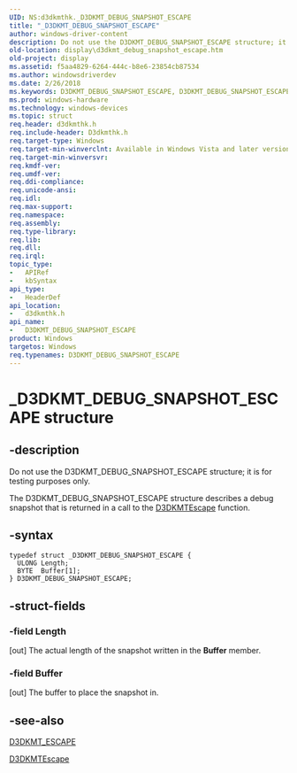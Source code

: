```yaml
---
UID: NS:d3dkmthk._D3DKMT_DEBUG_SNAPSHOT_ESCAPE
title: "_D3DKMT_DEBUG_SNAPSHOT_ESCAPE"
author: windows-driver-content
description: Do not use the D3DKMT_DEBUG_SNAPSHOT_ESCAPE structure; it is for testing purposes only. The D3DKMT_DEBUG_SNAPSHOT_ESCAPE structure describes a debug snapshot that is returned in a call to the D3DKMTEscape function.
old-location: display\d3dkmt_debug_snapshot_escape.htm
old-project: display
ms.assetid: f5aa4829-6264-444c-b8e6-23854cb87534
ms.author: windowsdriverdev
ms.date: 2/26/2018
ms.keywords: D3DKMT_DEBUG_SNAPSHOT_ESCAPE, D3DKMT_DEBUG_SNAPSHOT_ESCAPE structure [Display Devices], OpenGL_Structs_c8ece404-4d73-4d77-96c3-b2f5ceb94feb.xml, _D3DKMT_DEBUG_SNAPSHOT_ESCAPE, d3dkmthk/D3DKMT_DEBUG_SNAPSHOT_ESCAPE, display.d3dkmt_debug_snapshot_escape
ms.prod: windows-hardware
ms.technology: windows-devices
ms.topic: struct
req.header: d3dkmthk.h
req.include-header: D3dkmthk.h
req.target-type: Windows
req.target-min-winverclnt: Available in Windows Vista and later versions of the Windows operating systems.
req.target-min-winversvr: 
req.kmdf-ver: 
req.umdf-ver: 
req.ddi-compliance: 
req.unicode-ansi: 
req.idl: 
req.max-support: 
req.namespace: 
req.assembly: 
req.type-library: 
req.lib: 
req.dll: 
req.irql: 
topic_type:
-	APIRef
-	kbSyntax
api_type:
-	HeaderDef
api_location:
-	d3dkmthk.h
api_name:
-	D3DKMT_DEBUG_SNAPSHOT_ESCAPE
product: Windows
targetos: Windows
req.typenames: D3DKMT_DEBUG_SNAPSHOT_ESCAPE
---
```


# _D3DKMT_DEBUG_SNAPSHOT_ESCAPE structure


## -description



   Do not use the D3DKMT_DEBUG_SNAPSHOT_ESCAPE structure; it is for testing purposes only.
   

The D3DKMT_DEBUG_SNAPSHOT_ESCAPE structure describes a debug snapshot that is returned in a call to the <a href="..\d3dkmthk\nf-d3dkmthk-d3dkmtescape.md">D3DKMTEscape</a> function.


## -syntax


````
typedef struct _D3DKMT_DEBUG_SNAPSHOT_ESCAPE {
  ULONG Length;
  BYTE  Buffer[1];
} D3DKMT_DEBUG_SNAPSHOT_ESCAPE;
````


## -struct-fields




### -field Length

[out] The actual length of the snapshot written in the <b>Buffer</b> member.


### -field Buffer

[out] The buffer to place the snapshot in.


## -see-also

<a href="..\d3dkmthk\ns-d3dkmthk-_d3dkmt_escape.md">D3DKMT_ESCAPE</a>



<a href="..\d3dkmthk\nf-d3dkmthk-d3dkmtescape.md">D3DKMTEscape</a>



 

 


